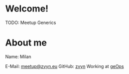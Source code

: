 Welcome!
========

TODO: Meetup Generics


About me
========

Name: Milan

E-Mail: meetup@zvyn.eu
GitHub: [zvyn](https://github/zvyn/)
Working at [geOps](https://geops.com)
